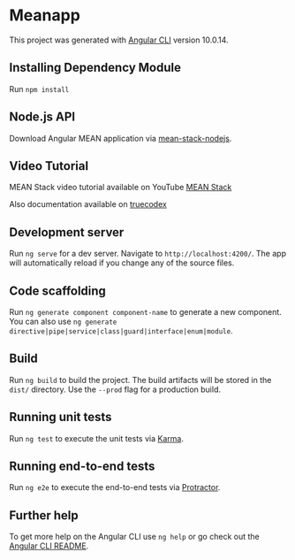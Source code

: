 # Meanapp

This project was generated with [Angular CLI](https://github.com/angular/angular-cli) version 10.0.14.

## Installing Dependency Module
Run `npm install`

## Node.js API
Download Angular MEAN application via [mean-stack-nodejs](https://github.com/truecodex/mean-stack-nodejs).

## Video Tutorial
MEAN Stack video tutorial available on YouTube [MEAN Stack](https://www.youtube.com/watch?v=zpCKT8nGnds&list=PLgOUQYMnO_SSTYLh5LfrihQOETgkepliJ)

Also documentation available on [truecodex](https://www.truecodex.com/course/mean-mysql-expressjs-angular-nodejs)

## Development server

Run `ng serve` for a dev server. Navigate to `http://localhost:4200/`. The app will automatically reload if you change any of the source files.

## Code scaffolding

Run `ng generate component component-name` to generate a new component. You can also use `ng generate directive|pipe|service|class|guard|interface|enum|module`.

## Build

Run `ng build` to build the project. The build artifacts will be stored in the `dist/` directory. Use the `--prod` flag for a production build.

## Running unit tests

Run `ng test` to execute the unit tests via [Karma](https://karma-runner.github.io).

## Running end-to-end tests

Run `ng e2e` to execute the end-to-end tests via [Protractor](http://www.protractortest.org/).

## Further help

To get more help on the Angular CLI use `ng help` or go check out the [Angular CLI README](https://github.com/angular/angular-cli/blob/master/README.md).
